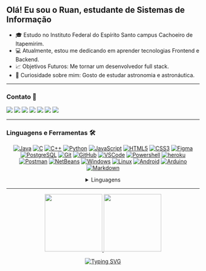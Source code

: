 ## Olá! Eu sou o Ruan, estudante de Sistemas de Informação

<!-- <img align="right" width=200px height=200px alt="side_sticker" src="https://media.giphy.com/media/TEnXkcsHrP4YedChhA/giphy.gif" /> -->
<!-- <img align="right"  width=145px height=210px alt="side_sticker" src="/assets/Rick.gif"/> -->


- :mortar_board: Estudo no Instituto Federal do Espírito Santo campus Cachoeiro de Itapemirim.
- :computer: Atualmente, estou me dedicando em aprender tecnologias Frontend e Backend.
- :chart_with_upwards_trend: Objetivos Futuros: Me tornar um desenvolvedor full stack.
- :rocket: Curiosidade sobre mim: Gosto de estudar astronomia e astronáutica.

---

### Contato :e-mail:

<div> 
  <a href="https://ruanminiguite.github.io" target="_blank"><img src="https://img.shields.io/badge/website-292929?style=for-the-badge&logo=About.me&logoColor=white" target="_blank"></a>
  <a href="https://www.linkedin.com/in/ruan-miniguite-909962169/" target="_blank"><img src="https://img.shields.io/badge/-LinkedIn-%230077B5?style=for-the-badge&logo=linkedin&logoColor=white" target="_blank"></a>
  <a href="https://www.instagram.com/ruanminiguite" target="_blank"><img src="https://img.shields.io/badge/-Instagram-%23E4405F?style=for-the-badge&logo=instagram&logoColor=white" target="_blank"></a>
  <a href = "https://twitter.com/ruanminiguite"><img src="https://img.shields.io/badge/Twitter-1DA1F2?style=for-the-badge&logo=twitter&logoColor=white" target="_blank"></a>
  <a href="https://www.facebook.com/ruan.miniguite.1" target="_blank"><img src="https://img.shields.io/badge/Facebook-1877F2?style=for-the-badge&logo=facebook&logoColor=white" target="_blank"></a>
  <a href="https://open.spotify.com/user/2157uk2klucpuaf7oid3esrvq?si=85c0dd8690b74187" target="_blank"><img src="https://img.shields.io/badge/Spotify-1ED760?&style=for-the-badge&logo=spotify&logoColor=white" target="_blank"></a>
  <a href="https://www.buymeacoffee.com/ruanminiguite" target="_blank"><img src="https://img.shields.io/badge/Buy_Me_A_Coffee-FFDD00?style=for-the-badge&logo=buy-me-a-coffee&logoColor=black" target="_blank"></a>
</div>

---

### Linguagens e Ferramentas :hammer_and_wrench:

<div align="center">
 
  [![Java][JavaShield]][Javalink]
  [![C][CShield]][Clink]
  [![C++][CppShield]][Cpplink]
  [![Python][PythonShield]][Pythonlink]
  [![JavaScript][JavaScriptShield]][JavaScriptlink]
  [![HTML5][HTML5Shield]][HTML5link]
  [![CSS3][CSS3Shield]][CSS3link]
  [![Figma][FigmaShield]][Figmalink]
  [![PostgreSQL][PostgreSQLShield]][PostgreSQLlink]
  [![Git][GitShield]][Gitlink]
  [![GitHub][GitHubShield]][GitHublink]
  [![VSCode][VSCodeShield]][VSCodelink]
  [![Powershell][PowershellShield]][Powershelllink]
  [![heroku][herokuShield]][herokulink]
  [![Postman][PostmanShield]][Postmanlink]
  [![NetBeans][NetBeansShield]][NetBeanslink]
  [![Windows][WindowsShield]][Windowslink]
  [![Linux][LinuxShield]][Linuxlink]
  [![Android][AndroidShield]][Androidlink]
  [![Arduino][ArduinoShield]][Arduinolink]
  [![Markdown][MarkdownShield]][Markdownlink]


  <details>
    <summary>Linguagens</summary>
    <br>
    <img height="150em" src="https://github-readme-stats.vercel.app/api/top-langs/?username=RuanMiniguite&layout=compact&langs_count=10&&title_color=333&text_color=777&icon_color=777"/>
  </details>
</div>
 
---
 <div align="center">
  <a href="https://github.com/RuanMiniguite">
  <img height="150em" src="https://github-readme-stats.vercel.app/api?username=RuanMiniguite&show_icons=true&&title_color=333&text_color=777&icon_color=777&include_all_commits=true&hide_border=true&count_private=true"/>

  <img height="150em" src="http://github-readme-streak-stats.herokuapp.com?user=RuanMiniguite&theme=github-dark-blue&date_format=j%20M%5B%20Y%5D&border=DD272700&ring=606060&sideLabels=606060&background=FFFFFF&stroke=606060&fire=DB1717&currStreakNum=606060&sideNums=606060&currStreakLabel=606060"/>


<br>
  
[![Typing SVG](https://readme-typing-svg.herokuapp.com?size=14&duration=6000&color=5D5D5D&center=true&vCenter=true&width=350&height=50&lines=Obrigado+por+visitar+meu+perfil!+%F0%9F%96%A4)](https://git.io/typing-svg)

</div>

<!-- Links Shields -->
[JavaShield]: http://img.shields.io/badge/-Java-181717?style=flat-square&logo=java&logoColor=ffffff
[CShield]: http://img.shields.io/badge/-C-181717?style=flat-square&logo=c&logoColor=ffffff
[CppShield]: http://img.shields.io/badge/-c++-181717?style=flat-square&logo=c%2B%2B&logoColor=ffffff
[PythonShield]: http://img.shields.io/badge/-Python-181717?style=flat-square&logo=python&logoColor=ffffff
[JavaScriptShield]: https://img.shields.io/badge/-JavaScript-%23F7DF1C?style=flat-square&logo=javascript&logoColor=FFFFFF&color=181717
[HTML5Shield]: https://img.shields.io/badge/-HTML5-181717?style=flat-square&logo=html5&logoColor=ffffff
[CSS3Shield]: https://img.shields.io/badge/-CSS3-181717?style=flat-square&logo=css3
[FigmaShield]: https://img.shields.io/badge/-figma-181717?style=flat-square&logo=figma&logoColor=ffffff
[PostgreSQLShield]: https://img.shields.io/badge/-PostgreSQL-181717?style=flat-square&logo=postgresql&logoColor=ffffff
[GitShield]: https://img.shields.io/badge/-Git-181717?style=flat-square&logo=git&logoColor=%23ffffff
[GitHubShield]: https://img.shields.io/badge/-GitHub-181717?style=flat-square&logo=github
[VSCodeShield]: http://img.shields.io/badge/-VS%20Code-181717?style=flat-square&logo=visual-studio-code&logoColor=ffffff
[PowershellShield]: http://img.shields.io/badge/-Powershell-181717?style=flat-square&logo=powershell&logoColor=ffffff
[herokuShield]: https://img.shields.io/badge/-heroku-181717?style=flat-square&logo=heroku
[PostmanShield]: http://img.shields.io/badge/-Postman-181717?style=flat-square&logo=postman&logoColor=ffffff
[NetBeansShield]: http://img.shields.io/badge/-NetBeans-181717?style=flat-square&logo=ApacheNetBeansIDE&logoColor=ffffff
[WindowsShield]: http://img.shields.io/badge/-Windows-181717?style=flat-square&logo=windows&logoColor=ffffff
[LinuxShield]: http://img.shields.io/badge/-Linux-181717?style=flat-square&logo=linux&logoColor=ffffff
[AndroidShield]: http://img.shields.io/badge/-Android-181717?style=flat-square&logo=android&logoColor=ffffff
[ArduinoShield]: https://img.shields.io/badge/Arduino-181717?style=flat-square&logo=Arduino&logoColor=white
[MarkdownShield]:http://img.shields.io/badge/-Markdown-181717?style=flat-square&logo=markdown&logoColor=ffffff


<!-- Links para sites -->
[Javalink]: https://www.oracle.com/java/
[Clink]: https://docs.microsoft.com/pt-br/cpp/c-language/?view=msvc-170 
[Cpplink]: https://docs.microsoft.com/pt-br/cpp/cpp/?view=msvc-170
[Pythonlink]: https://www.python.org/
[JavaScriptlink]: https://www.javascript.com/
[HTML5link]: https://html.spec.whatwg.org/multipage/
[CSS3link]: https://www.w3.org/TR/css3-roadmap/
[Figmalink]: https://www.figma.com/
[PostgreSQLlink]: https://www.postgresql.org/
[Gitlink]: https://git-scm.com/
[GitHublink]: https://github.com/
[VSCodelink]: https://code.visualstudio.com/
[Powershelllink]: https://docs.microsoft.com/pt-br/powershell
[herokulink]: https://www.heroku.com/
[Postmanlink]: https://www.postman.com/
[NetBeanslink]: https://netbeans.apache.org/
[Windowslink]: https://www.microsoft.com/pt-br/
[Linuxlink]: https://linuxfoundation.org/
[Androidlink]: https://www.android.com/
[Arduinolink]: https://www.markdownguide.org/
[Markdownlink]: https://www.markdownguide.org/
